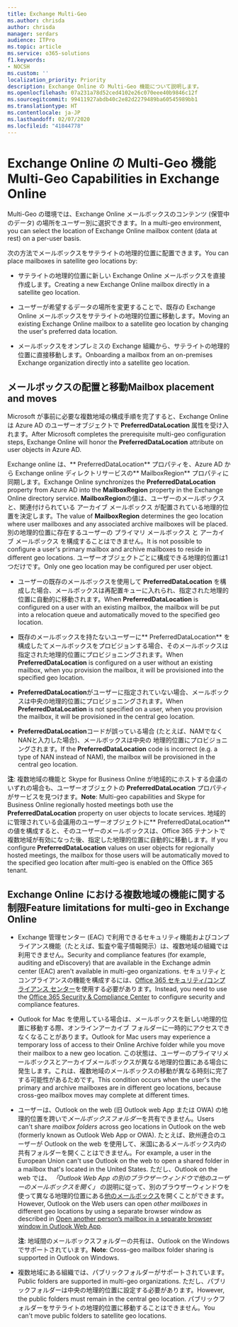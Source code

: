```yaml
---
title: Exchange Multi-Geo
ms.author: chrisda
author: chrisda
manager: serdars
audience: ITPro
ms.topic: article
ms.service: o365-solutions
f1.keywords:
- NOCSH
ms.custom: ''
localization_priority: Priority
description: Exchange Online の Multi-Geo 機能について説明します。
ms.openlocfilehash: 07a231a78d52ced4102e26c070eee40b9846c12f
ms.sourcegitcommit: 99411927abdb40c2e82d2279489ba60545989bb1
ms.translationtype: HT
ms.contentlocale: ja-JP
ms.lasthandoff: 02/07/2020
ms.locfileid: "41844778"
---
```

# <a name="multi-geo-capabilities-in-exchange-online"></a><span data-ttu-id="3f21a-103">Exchange Online の Multi-Geo 機能</span><span class="sxs-lookup"><span data-stu-id="3f21a-103">Multi-Geo Capabilities in Exchange Online</span></span>

<span data-ttu-id="3f21a-104">Multi-Geo の環境では、Exchange Online メールボックスのコンテンツ (保管中のデータ) の場所をユーザー別に選択できます。</span><span class="sxs-lookup"><span data-stu-id="3f21a-104">In a multi-geo environment, you can select the location of Exchange Online mailbox content (data at rest) on a per-user basis.</span></span>

<span data-ttu-id="3f21a-105">次の方法でメールボックスをサテライトの地理的位置に配置できます。</span><span class="sxs-lookup"><span data-stu-id="3f21a-105">You can place mailboxes in satellite geo locations by:</span></span>

- <span data-ttu-id="3f21a-106">サテライトの地理的位置に新しい Exchange Online メールボックスを直接作成します。</span><span class="sxs-lookup"><span data-stu-id="3f21a-106">Creating a new Exchange Online mailbox directly in a satellite geo location.</span></span>

- <span data-ttu-id="3f21a-107">ユーザーが希望するデータの場所を変更することで、既存の Exchange Online メールボックスをサテライトの地理的位置に移動します。</span><span class="sxs-lookup"><span data-stu-id="3f21a-107">Moving an existing Exchange Online mailbox to a satellite geo location by changing the user's preferred data location.</span></span>

- <span data-ttu-id="3f21a-108">メールボックスをオンプレミスの Exchange 組織から、サテライトの地理的位置に直接移動します。</span><span class="sxs-lookup"><span data-stu-id="3f21a-108">Onboarding a mailbox from an on-premises Exchange organization directly into a satellite geo location.</span></span>

## <a name="mailbox-placement-and-moves"></a><span data-ttu-id="3f21a-109">メールボックスの配置と移動</span><span class="sxs-lookup"><span data-stu-id="3f21a-109">Mailbox placement and moves</span></span>

<span data-ttu-id="3f21a-110">Microsoft が事前に必要な複数地域の構成手順を完了すると、Exchange Online は Azure AD のユーザーオブジェクトで **PreferredDataLocation** 属性を受け入れます。</span><span class="sxs-lookup"><span data-stu-id="3f21a-110">After Microsoft completes the prerequisite multi-geo configuration steps, Exchange Online will honor the **PreferredDataLocation** attribute on user objects in Azure AD.</span></span>

<span data-ttu-id="3f21a-111">Exchange online は、\*\* PreferredDataLocation\*\* プロパティを、Azure AD から Exchange online ディレクトリサービスの\*\* MailboxRegion\*\* プロパティに同期します。</span><span class="sxs-lookup"><span data-stu-id="3f21a-111">Exchange Online synchronizes the **PreferredDataLocation** property from Azure AD into the **MailboxRegion** property in the Exchange Online directory service.</span></span> <span data-ttu-id="3f21a-112">**MailboxRegion**の値は、ユーザーのメールボックスと、関連付けられている アーカイブ メールボックス が配置されている地理的位置を決定します。</span><span class="sxs-lookup"><span data-stu-id="3f21a-112">The value of **MailboxRegion** determines the geo location where user mailboxes and any associated archive mailboxes will be placed.</span></span> <span data-ttu-id="3f21a-113">別の地理的位置に存在するユーザーの プライマリ メールボックス と アーカイブ メールボックス を構成することはできません。</span><span class="sxs-lookup"><span data-stu-id="3f21a-113">It is not possible to configure a user's primary mailbox and archive mailboxes to reside in different geo locations.</span></span> <span data-ttu-id="3f21a-114">ユーザーオブジェクトごとに構成できる地理的位置は1つだけです。</span><span class="sxs-lookup"><span data-stu-id="3f21a-114">Only one geo location may be configured per user object.</span></span>

- <span data-ttu-id="3f21a-115">ユーザーの既存のメールボックスを使用して **PreferredDataLocation** を構成した場合、メールボックスは再配置キューに入れられ、指定された地理的位置に自動的に移動されます。</span><span class="sxs-lookup"><span data-stu-id="3f21a-115">When **PreferredDataLocation** is configured on a user with an existing mailbox, the mailbox will be put into a relocation queue and automatically moved to the specified geo location.</span></span>

- <span data-ttu-id="3f21a-116">既存のメールボックスを持たないユーザーに\*\* PreferredDataLocation\*\* を構成したてメールボックスをプロビジョンする場合、そのメールボックスは指定された地理的位置にプロビジョニングされます。</span><span class="sxs-lookup"><span data-stu-id="3f21a-116">When **PreferredDataLocation** is configured on a user without an existing mailbox, when you provision the mailbox, it will be provisioned into the specified geo location.</span></span>

- <span data-ttu-id="3f21a-117">**PreferredDataLocation**がユーザーに指定されていない場合、メールボックスは中央の地理的位置にプロビジョニングされます。</span><span class="sxs-lookup"><span data-stu-id="3f21a-117">When **PreferredDataLocation** is not specified on a user, when you provision the mailbox, it will be provisioned in the central geo location.</span></span>

- <span data-ttu-id="3f21a-118">**PreferredDataLocation**コードが誤っている場合 (たとえば、NAMでなくNANと入力した場合)、メールボックスは中央の 地理的位置にプロビジョニングされます。</span><span class="sxs-lookup"><span data-stu-id="3f21a-118">If the **PreferredDataLocation** code is incorrect (e.g. a type of NAN instead of NAM), the mailbox will be provisioned in the central geo location.</span></span>

<span data-ttu-id="3f21a-119">**注**: 複数地域の機能と Skype for Business Online が地域的にホストする会議のいずれの場合も、ユーザーオブジェクトの **PreferredDataLocation** プロパティがサービスを見つけます。</span><span class="sxs-lookup"><span data-stu-id="3f21a-119">**Note**: Multi-geo capabilities and Skype for Business Online regionally hosted meetings both use the **PreferredDataLocation** property on user objects to locate services.</span></span> <span data-ttu-id="3f21a-120">地域的に管理されている会議用のユーザーオブジェクトに\*\* PreferredDataLocation\*\* の値を構成すると、そのユーザーのメールボックスは、Office 365 テナントで複数地域が有効になった後、指定した地理的位置に自動的に移動します。</span><span class="sxs-lookup"><span data-stu-id="3f21a-120">If you configure **PreferredDataLocation** values on user objects for regionally hosted meetings, the mailbox for those users will be automatically moved to the specified geo location after multi-geo is enabled on the Office 365 tenant.</span></span>

## <a name="feature-limitations-for-multi-geo-in-exchange-online"></a><span data-ttu-id="3f21a-121">Exchange Online における複数地域の機能に関する制限</span><span class="sxs-lookup"><span data-stu-id="3f21a-121">Feature limitations for multi-geo in Exchange Online</span></span>

- <span data-ttu-id="3f21a-122">Exchange 管理センター (EAC) で利用できるセキュリティ機能およびコンプライアンス機能（たとえば、監査や電子情報開示）は、複数地域の組織では利用できません。</span><span class="sxs-lookup"><span data-stu-id="3f21a-122">Security and compliance features (for example, auditing and eDiscovery) that are available in the Exchange admin center (EAC) aren't available in multi-geo organizations.</span></span> <span data-ttu-id="3f21a-123">セキュリティとコンプライアンスの機能を構成するには、[Office 365 セキュリティ/コンプライアンス センター](https://support.office.com/article/7e696a40-b86b-4a20-afcc-559218b7b1b8)を使用する必要があります。</span><span class="sxs-lookup"><span data-stu-id="3f21a-123">Instead, you need to use the [Office 365 Security & Compliance Center](https://support.office.com/article/7e696a40-b86b-4a20-afcc-559218b7b1b8) to configure security and compliance features.</span></span>

- <span data-ttu-id="3f21a-124">Outlook for Mac を使用している場合は、メールボックスを新しい地理的位置に移動する際、オンラインアーカイブ フォルダーに一時的にアクセスできなくなることがあります。</span><span class="sxs-lookup"><span data-stu-id="3f21a-124">Outlook for Mac users may experience a temporary loss of access to their Online Archive folder while you move their mailbox to a new geo location.</span></span> <span data-ttu-id="3f21a-125">この状態は、ユーザーのプライマリメールボックスとアーカイブメールボックスが異なる地理的位置にある場合に発生します。これは、複数地域のメールボックスの移動が異なる時刻に完了する可能性があるためです。</span><span class="sxs-lookup"><span data-stu-id="3f21a-125">This condition occurs when the user's the primary and archive mailboxes are in different geo locations, because cross-geo mailbox moves may complete at different times.</span></span>

- <span data-ttu-id="3f21a-126">ユーザーは、Outlook on the web (旧 Outlook web App または OWA) の地理的位置を跨いで*メールボックスフォルダー*を共有できません。</span><span class="sxs-lookup"><span data-stu-id="3f21a-126">Users can't share *mailbox folders* across geo locations in Outlook on the web (formerly known as Outlook Web App or OWA).</span></span> <span data-ttu-id="3f21a-127">たとえば、欧州連合のユーザーが Outlook on the web を使用して、米国にあるメールボックス内の共有フォルダーを開くことはできません。</span><span class="sxs-lookup"><span data-stu-id="3f21a-127">For example, a user in the European Union can't use Outlook on the web to open a shared folder in a mailbox that's located in the United States.</span></span> <span data-ttu-id="3f21a-128">ただし、Outlook on the web では、 *「Outlook Web App の別のブラウザーウィンドウで他のユーザーのメールボックスを開く」* の説明に従って、別のブラウザーウィンドウを使って異なる地理的位置にある[他のメールボックス](https://support.office.com/article/A909AD30-E413-40B5-A487-0EA70B763081#__toc372210362)を開くことができます。</span><span class="sxs-lookup"><span data-stu-id="3f21a-128">However, Outlook on the Web users can open *other mailboxes* in different geo locations by using a separate browser window as described in [Open another person’s mailbox in a separate browser window in Outlook Web App](https://support.office.com/article/A909AD30-E413-40B5-A487-0EA70B763081#__toc372210362).</span></span>

  <span data-ttu-id="3f21a-129">**注**: 地域間のメールボックスフォルダーの共有は、Outlook on the Windows でサポートされています。</span><span class="sxs-lookup"><span data-stu-id="3f21a-129">**Note**: Cross-geo mailbox folder sharing is supported in Outlook on Windows.</span></span>

- <span data-ttu-id="3f21a-130">複数地域にある組織では、パブリックフォルダーがサポートされています。</span><span class="sxs-lookup"><span data-stu-id="3f21a-130">Public folders are supported in multi-geo organizations.</span></span> <span data-ttu-id="3f21a-131">ただし、パブリックフォルダーは中央の地理的位置に設定する必要があります。</span><span class="sxs-lookup"><span data-stu-id="3f21a-131">However, the public folders must remain in the central geo location.</span></span> <span data-ttu-id="3f21a-132">パブリックフォルダーをサテライトの地理的位置に移動することはできません。</span><span class="sxs-lookup"><span data-stu-id="3f21a-132">You can't move public folders to satellite geo locations.</span></span>
